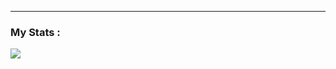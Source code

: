 <!-- ### Hi there 👋 -->
---

### My Stats :
<!--[![GitHub Streak](http://github-readme-streak-stats.herokuapp.com?user=A-Rogachev&theme=vue)](https://git.io/streak-stats)-->
<!--[![Top Langs](https://github-readme-stats.vercel.app/api/top-langs/?username=A-Rogachev&layout=compact&theme=vue)](https://github.com/anuraghazra/github-readme-stats)-->
![](https://github-profile-summary-cards.vercel.app/api/cards/profile-details?username=A-Rogachev&theme=github)




<!--
**A-Rogachev/A-Rogachev** is a ✨ _special_ ✨ repository because its `README.md` (this file) appears on your GitHub profile.

Here are some ideas to get you started:

- 🔭 I’m currently working on ...
- 🌱 I’m currently learning ...
- 👯 I’m looking to collaborate on ...
- 🤔 I’m looking for help with ...
- 💬 Ask me about ...
- 📫 How to reach me: ...
- 😄 Pronouns: ...
- ⚡ Fun fact: ...
-->
